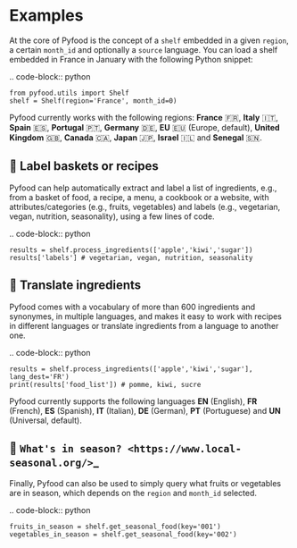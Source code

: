 Examples
========

At the core of Pyfood is the concept of a ``shelf`` embedded in a given ``region``, a certain ``month_id`` and optionally a ``source`` language.
You can load a shelf embedded in France in January with the following Python snippet:

.. code-block:: python
    
    from pyfood.utils import Shelf
    shelf = Shelf(region='France', month_id=0)

Pyfood currently works with the following regions: **France** 🇫🇷, **Italy** 🇮🇹, **Spain** 🇪🇸, **Portugal** 🇵🇹, **Germany** 🇩🇪, **EU** 🇪🇺 (Europe, default), **United Kingdom** 🇬🇧, **Canada** 🇨🇦, **Japan** 🇯🇵, **Israel** 🇮🇱 and **Senegal** 🇸🇳.

🍐 Label baskets or recipes
---------------------------

Pyfood can help automatically extract and label a list of ingredients, e.g., from a basket of food, a recipe, a menu, a cookbook or a website, with attributes/categories (e.g., fruits, vegetables) and labels (e.g., vegetarian, vegan, nutrition, seasonality), using a few lines of code.

.. code-block:: python

    results = shelf.process_ingredients(['apple','kiwi','sugar'])
    results['labels'] # vegetarian, vegan, nutrition, seasonality


🍋 Translate ingredients
------------------------

Pyfood comes with a vocabulary of more than 600 ingredients and synonymes, in multiple languages, and makes it easy to work with recipes in different languages or translate ingredients from a language to another one.

.. code-block:: python

    results = shelf.process_ingredients(['apple','kiwi','sugar'], lang_dest='FR')
    print(results['food_list']) # pomme, kiwi, sucre

Pyfood currently supports the following languages **EN** (English), **FR** (French), **ES** (Spanish), **IT** (Italian), **DE** (German), **PT** (Portuguese) and **UN** (Universal, default). 

🍓 `What's in season? <https://www.local-seasonal.org/>`_
----------------------------------------------------------

Finally, Pyfood can also be used to simply query what fruits or vegetables are in season, which depends on the ``region`` and ``month_id`` selected.

.. code-block:: python

    fruits_in_season = shelf.get_seasonal_food(key='001')
    vegetables_in_season = shelf.get_seasonal_food(key='002')


